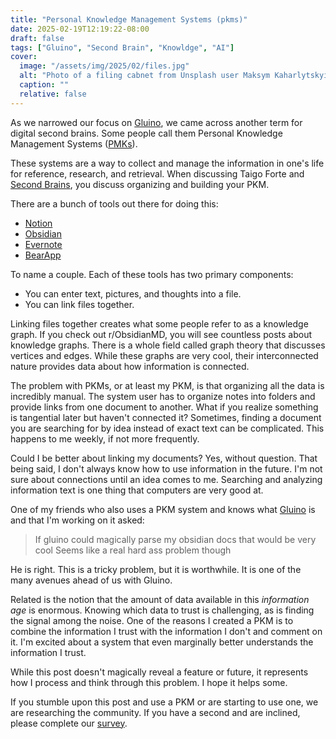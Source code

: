```yaml
---
title: "Personal Knowledge Management Systems (pkms)"
date: 2025-02-19T12:19:22-08:00
draft: false
tags: ["Gluino", "Second Brain", "Knowldge", "AI"]
cover:
  image: "/assets/img/2025/02/files.jpg"
  alt: "Photo of a filing cabnet from Unsplash user Maksym Kaharlytskyi."
  caption: ""
  relative: false
---
```


As we narrowed our focus on [Gluino](https://gluino.io), we came across another term for digital second brains. Some people call them Personal Knowledge Management Systems ([PMKs](https://en.wikipedia.org/wiki/Personal_knowledge_management)).

These systems are a way to collect and manage the information in one's life for reference, research, and retrieval. When discussing Taigo Forte and [Second Brains](https://www.buildingasecondbrain.com), you discuss organizing and building your PKM.

There are a bunch of tools out there for doing this:

- [Notion](https://www.notion.com)
- [Obsidian](https://obsidian.md)
- [Evernote](https://evernote.com)
- [BearApp](https://bear.app)

To name a couple. Each of these tools has two primary components:

- You can enter text, pictures, and thoughts into a file.
- You can link files together.

Linking files together creates what some people refer to as a knowledge graph. If you check out r/ObsidianMD, you will see countless posts about knowledge graphs. There is a whole field called graph theory that discusses vertices and edges. While these graphs are very cool, their interconnected nature provides data about how information is connected.

The problem with PKMs, or at least my PKM, is that organizing all the data is incredibly manual. The system user has to organize notes into folders and provide links from one document to another. What if you realize something is tangential later but haven't connected it? Sometimes, finding a document you are searching for by idea instead of exact text can be complicated. This happens to me weekly, if not more frequently.

Could I be better about linking my documents? Yes, without question. That being said, I don't always know how to use information in the future. I'm not sure about connections until an idea comes to me. Searching and analyzing information text is one thing that computers are very good at.

One of my friends who also uses a PKM system and knows what [Gluino](https://gluino.io) is and that I'm working on it asked:

> If gluino could magically parse my obsidian docs that would be very cool
> Seems like a real hard ass problem though

He is right. This is a tricky problem, but it is worthwhile. It is one of the many avenues ahead of us with Gluino.

Related is the notion that the amount of data available in this _information age_ is enormous. Knowing which data to trust is challenging, as is finding the signal among the noise. One of the reasons I created a PKM is to combine the information I trust with the information I don't and comment on it. I'm excited about a system that even marginally better understands the information I trust.

While this post doesn't magically reveal a feature or future, it represents how I process and think through this problem. I hope it helps some.

If you stumble upon this post and use a PKM or are starting to use one, we are researching the community. If you have a second and are inclined, please complete our [survey](https://docs.google.com/forms/d/e/1FAIpQLSeRoImo4ENsmTi-JzMs3yehiavRqi8AZDhjwzIE8WQnbrW0pA/viewform?usp=header).
